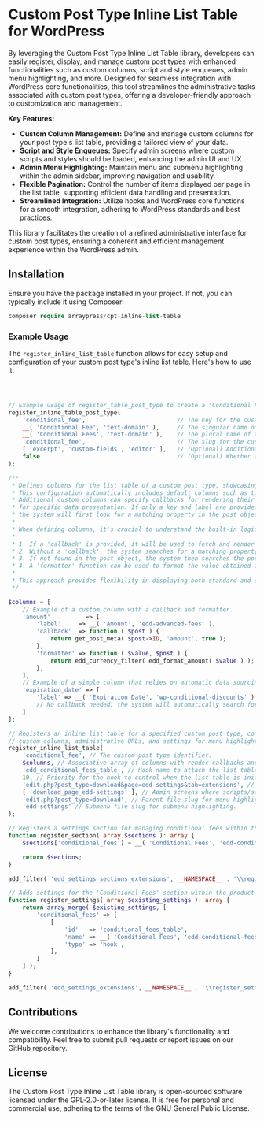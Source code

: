 # Custom Post Type Inline List Table for WordPress

By leveraging the Custom Post Type Inline List Table library, developers can easily register, display, and manage custom
post types with enhanced functionalities such as custom columns, script and style enqueues, admin menu highlighting, and
more. Designed for seamless integration with WordPress core functionalities, this tool streamlines the administrative
tasks associated with custom post types, offering a developer-friendly approach to customization and management.

**Key Features:**

- **Custom Column Management:** Define and manage custom columns for your post type's list table, providing a tailored
  view of your data.
- **Script and Style Enqueues:** Specify admin screens where custom scripts and styles should be loaded, enhancing the
  admin UI and UX.
- **Admin Menu Highlighting:** Maintain menu and submenu highlighting within the admin sidebar, improving navigation and
  usability.
- **Flexible Pagination:** Control the number of items displayed per page in the list table, supporting efficient data
  handling and presentation.
- **Streamlined Integration:** Utilize hooks and WordPress core functions for a smooth integration, adhering to
  WordPress standards and best practices.

This library facilitates the creation of a refined administrative interface for custom post types, ensuring a coherent
and efficient management experience within the WordPress admin.

## Installation

Ensure you have the package installed in your project. If not, you can typically include it using Composer:

```php
composer require arraypress/cpt-inline-list-table
```

### Example Usage

The `register_inline_list_table` function allows for easy setup and configuration of your custom post type's inline list
table. Here's how to use it:

```php



// Example usage of register_table_post_type to create a 'Conditional Fee' custom post type.
register_inline_table_post_type(
    'conditional_fee',                          // The key for the custom post type.
    __( 'Conditional Fee', 'text-domain' ),     // The singular name of the custom post type for labels.
    __( 'Conditional Fees', 'text-domain' ),    // The plural name of the custom post type for labels.
    'conditional_fee',                          // The slug for the custom post type.
    [ 'excerpt', 'custom-fields', 'editor' ],   // (Optional) Additional features the post type supports.
    false                                       // (Optional) Whether to expose this post type in the WordPress REST API. Enables use of the Gutenberg editor and REST API queries.
);

/**
 * Defines columns for the list table of a custom post type, showcasing conditional discounts.
 * This configuration automatically includes default columns such as title, date, and author.
 * Additional custom columns can specify callbacks for rendering their content or use formatters
 * for specific data presentation. If only a key and label are provided (without a callback),
 * the system will first look for a matching property in the post object, then check post meta.
 *
 * When defining columns, it's crucial to understand the built-in logic for data retrieval:
 *
 * 1. If a 'callback' is provided, it will be used to fetch and render the column's data.
 * 2. Without a 'callback', the system searches for a matching property within the post object.
 * 3. If not found in the post object, the system then searches the post meta.
 * 4. A 'formatter' function can be used to format the value obtained from the callback or automatic data retrieval.
 *
 * This approach provides flexibility in displaying both standard and custom data within your list table.
 */

$columns = [
	// Example of a custom column with a callback and formatter.
	'amount'          => [
		'label'     => __( 'Amount', 'edd-advanced-fees' ),
		'callback'  => function ( $post ) {
			return get_post_meta( $post->ID, 'amount', true );
		},
		'formatter' => function ( $value, $post ) {
			return edd_currency_filter( edd_format_amount( $value ) );
		},
	],
	// Example of a simple column that relies on automatic data sourcing.
	'expiration_date' => [
		'label' => __( 'Expiration Date', 'wp-conditional-discounts' ),
		// No callback needed; the system will automatically search for 'expiration_date' in post object or meta.
	]
];

// Registers an inline list table for a specified custom post type, configuring it with
// custom columns, administrative URLs, and settings for menu highlighting.
register_inline_list_table(
	'conditional_fee', // The custom post type identifier.
	$columns, // Associative array of columns with render callbacks and formatters.
	'edd_conditional_fees_table', // Hook name to attach the list table initialization.
	10, // Priority for the hook to control when the list table is initialized.
	'edit.php?post_type=download&page=edd-settings&tab=extensions', // URL for admin redirects.
	[ 'download_page_edd-settings' ], // Admin screens where scripts/styles should be enqueued.
	'edit.php?post_type=download', // Parent file slug for menu highlighting.
	'edd-settings' // Submenu file slug for submenu highlighting.
);

// Registers a settings section for managing conditional fees within the product settings.
function register_section( array $sections ): array {
	$sections['conditional_fees'] = __( 'Conditional Fees', 'edd-conditional-fees' );

	return $sections;
}

add_filter( 'edd_settings_sections_extensions', __NAMESPACE__ . '\\register_section' );

// Adds settings for the 'Conditional Fees' section within the product settings, enabling the configuration of rules.
function register_settings( array $existing_settings ): array {
	return array_merge( $existing_settings, [
		'conditional_fees' => [
			[
				'id'   => 'conditional_fees_table',
				'name' => __( 'Conditional Fees', 'edd-conditional-fees' ),
				'type' => 'hook',
			],
		]
	] );
}

add_filter( 'edd_settings_extensions', __NAMESPACE__ . '\\register_settings' );
```

## Contributions

We welcome contributions to enhance the library's functionality and compatibility. Feel free to submit pull requests or
report issues on our GitHub repository.

## License

The Custom Post Type Inline List Table library is open-sourced software licensed under the GPL-2.0-or-later license. It
is free for personal and commercial use, adhering to the terms of the GNU General Public License.